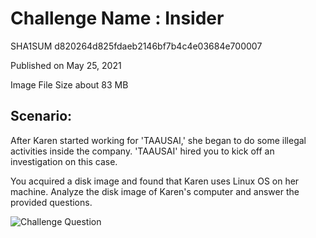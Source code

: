 # Challenge Name : Insider

SHA1SUM 	d820264d825fdaeb2146bf7b4c4e03684e700007

Published on May 25, 2021

Image File Size about	83 MB

## Scenario:

After Karen started working for 'TAAUSAI,' she began to do some illegal activities inside the company. 'TAAUSAI' hired you to kick off an investigation on this case.

You acquired a disk image and found that Karen uses Linux OS on her machine. Analyze the disk image of Karen's computer and answer the provided questions.

![Challenge Question](https://github.com/th3c0rt3x/CyberDefenders/tree/main/c46-FirstHack/c46FirstHackQuestions.png)
